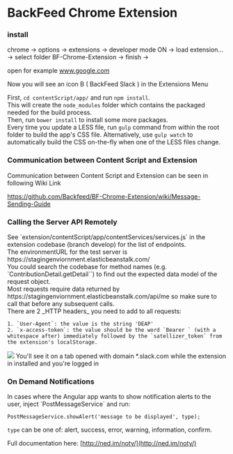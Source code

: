 <h1>BackFeed Chrome Extension</h1>

<h3>install</h3>

chrome -> options -> extensions -> developer mode ON -> load extension... -> select folder BF-Chrome-Extension -> finish -> 

open for example www.google.com 

Now you will see an icon B ( BackFeed Slack ) in the Extensions Menu

First, `cd contentScript/app/` and run `npm install`.<br>
This will create the `node_modules` folder which contains the packaged needed for the build process.<br>
Then, run `bower install` to install some more packages.<br>
Every time you update a LESS file, run `gulp` command from within the root folder to build the app's CSS file. Alternatively, use `gulp watch` to automatically build the CSS on-the-fly when one of the LESS files change.<br>

<h3>Communication between Content Script and Extension</h3>

Communication between Content Script and Extension can be seen in following Wiki Link

https://github.com/Backfeed/BF-Chrome-Extension/wiki/Message-Sending-Guide

<h3>Calling the Server API Remotely</h3>
See `extension/contentScript/app/contentServices/services.js` in the extension codebase (branch develop) for the list of endpoints.<br>
The environmentURL for the test server is https://stagingenviornment.elasticbeanstalk.com/<br>
You could search the codebase for method names (e.g. `ContributionDetail.getDetail``) to find out the expected data model of the request object.<br>
Most requests require data returned by https://stagingenviornment.elasticbeanstalk.com/api/me so make sure to call that before any subsequent calls.<br>
There are 2 _HTTP headers_ you need to add to all requests:

    1. `User-Agent`: the value is the string 'DEAP'
    2. `x-access-token`: the value should be the word `Bearer ` (with a whitespace after) immediately followed by the `satellizer_token` from the extension's localStorage.

![](http://backfeed.cc/wp-content/uploads/misc/where_to_find_satellizer_token.jpg)
You'll see it on a tab opened with domain *.slack.com while the extension in installed and you're logged in

<h3>On Demand Notifications</h3>
In cases where the Angular app wants to show notification alerts to the user, inject `PostMessageService` and run:

```
PostMessageService.showAlert('message to be displayed', type);
```

`type` can be one of: alert, success, error, warning, information, confirm.

Full documentation here: [http://ned.im/noty/](http://ned.im/noty/)
